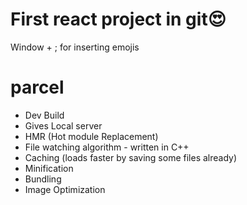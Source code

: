 # First react project in git😍

Window + ; for inserting emojis

# parcel

- Dev Build
- Gives Local server
- HMR (Hot module Replacement)
- File watching algorithm - written in C++
- Caching (loads faster by saving some files already)
- Minification
- Bundling
- Image Optimization
